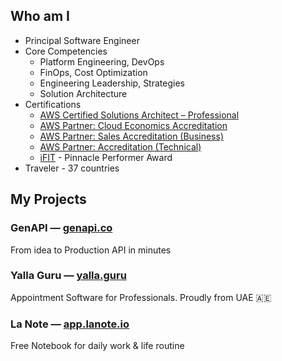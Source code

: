 ## Who am I

- Principal Software Engineer
- Core Competencies
  - Platform Engineering, DevOps
  - FinOps, Cost Optimization
  - Engineering Leadership, Strategies
  - Solution Architecture
- Certifications
  - [AWS Certified Solutions Architect – Professional](https://www.credly.com/badges/eb3be538-da02-47a5-b954-b689952dfb7c/public_url)
  - [AWS Partner: Cloud Economics Accreditation](https://www.credly.com/badges/374375b7-e8d1-49af-b66d-922779dde584/public_url)
  - [AWS Partner: Sales Accreditation (Business)](https://www.credly.com/badges/6f291eab-98d8-4a88-9472-26a696d6c130/public_url)
  - [AWS Partner: Accreditation (Technical)](https://www.credly.com/badges/2be5cae1-50c0-43c7-9dca-90513fb9f34d/public_url)
  - [iFIT](https://company.ifit.com/) - Pinnacle Performer Award
- Traveler - 37 countries

## My Projects

### GenAPI — [genapi.co](https://genapi.co)

From idea to Production API in minutes


### Yalla Guru — [yalla.guru](https://yalla.guru)

Appointment Software for Professionals. Proudly from UAE 🇦🇪


### La Note — [app.lanote.io](https://app.lanote.io)

Free Notebook for daily work & life routine

